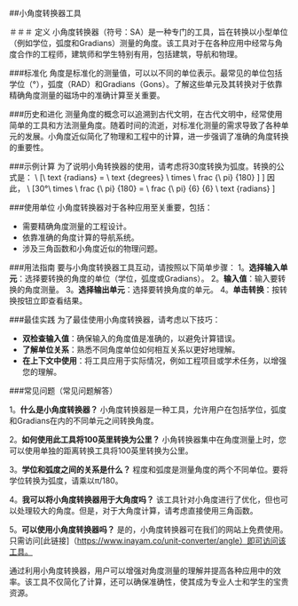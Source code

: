 ##小角度转换器工具

＃＃＃ 定义
小角度转换器（符号：SA）是一种专门的工具，旨在转换以小型单位（例如学位，弧度和Gradians）测量的角度。该工具对于在各种应用中经常与角度合作的工程师，建筑师和学生特别有用，包​​括建筑，导航和物理。

###标准化
角度是标准化的测量值，可以以不同的单位表示。最常见的单位包括学位（°），弧度（RAD）和Gradians（Gons）。了解这些单元及其转换对于依靠精确角度测量的磁场中的准确计算至关重要。

###历史和进化
测量角度的概念可以追溯到古代文明，在古代文明中，经常使用简单的工具和方法测量角度。随着时间的流逝，对标准化测量的需求导致了各种单元的发展。小角度近似简化了物理和工程中的计算，进一步强调了准确的角度转换的重要性。

###示例计算
为了说明小角转换器的使用，请考虑将30度转换为弧度。转换的公式是：
\ [\ text {radians} = \ text {degrees} \ times \ frac {\ pi} {180} \] \]
因此，
\ [30°\ times \ frac {\ pi} {180} = \ frac {\ pi} {6} {6} \ text {radians} \]

###使用单位
小角度转换器对于各种应用至关重要，包括：
- 需要精确角度测量的工程设计。
- 依靠准确的角度计算的导航系统。
- 涉及三角函数和小角度近似的物理问题。

###用法指南
要与小角度转换器工具互动，请按照以下简单步骤：
1。**选择输入单元**：选择要转换的角度的单位（学位，弧度或Gradians）。
2。**输入值**：输入要转换的角度测量。
3。**选择输出单元**：选择要转换角度的单元。
4。**单击转换**：按转换按钮立即查看结果。

###最佳实践
为了最佳使用小角度转换器，请考虑以下技巧：
-  **双检查输入值**：确保输入的角度值是准确的，以避免计算错误。
-  **了解单位关系**：熟悉不同角度单位如何相互关系以更好地理解。
-  **在上下文中使用**：将工具应用于实际情况，例如工程项目或学术任务，以增强您的理解。

###常见问题（常见问题解答）

1。**什么是小角度转换器？**
小角度转换器是一种工具，允许用户在包括学位，弧度和Gradians在内的不同单元之间转换角度。

2。**如何使用此工具将100英里转换为公里？**
小角转换器集中在角度测量上时，您可以使用单独的距离转换工具将100英里转换为公里。

3。**学位和弧度之间的关系是什么？**
程度和弧度是测量角度的两个不同单位。要将学位转换为弧度，请乘以π/180。

4。**我可以将小角度转换器用于大角度吗？**
该工具针对小角度进行了优化，但也可以处理较大的角度。但是，对于大角度计算，请考虑直接使用三角函数。

5。**可以使用小角度转换器吗？**
是的，小角度转换器可在我们的网站上免费使用。只需访问[此链接]（https://www.inayam.co/unit-converter/angle）即可访问该工具。

通过利用小角度转换器，用户可以增强对角度测量的理解并提高各种应用中的效率。该工具不仅简化了计算，还可以确保准确性，使其成为专业人士和学生的宝贵资源。